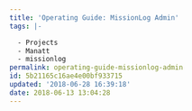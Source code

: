 ```yaml
---
title: 'Operating Guide: MissionLog Admin'
tags: |-

  - Projects
  - Manatt
  - missionlog
permalink: operating-guide-missionlog-admin
id: 5b21165c16ae4e00bf933715
updated: '2018-06-28 16:39:18'
date: 2018-06-13 13:04:28
---
```

